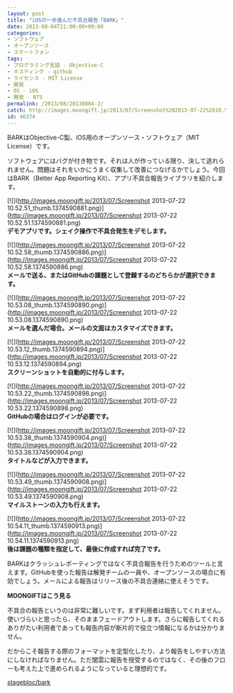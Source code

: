 ```yaml
---
layout: post
title: "iOSの一歩進んだ不具合報告「BARK」"
date: 2013-08-04T21:00:00+09:00
categories:
- ソフトウェア
- オープンソース
- スマートフォン
tags: 
- プログラミング言語 - Objective-C
- ホスティング - github
- ライセンス - MIT License
- 開発
- OS - iOS
- 開発 - BTS
permalink: /2013/08/20130804-2/
catch: http://images.moongift.jp/2013/07/Screenshot%202013-07-22%2010.53.22_thumb.1374590898.png
id: 46374
---
```

BARKはObjective-C製、iOS用のオープンソース・ソフトウェア（MIT License）です。

  
  

ソフトウェアにはバグが付き物です。それは人が作っている限り、決して逃れられません。問題はそれをいかにうまく収集して改善につなげるかでしょう。今回はBARK（Better App Reporting Kit）、アプリ不具合報告ライブラリを紹介します。

  

[![](http://images.moongift.jp/2013/07/Screenshot 2013-07-22 10.52.51_thumb.1374590881.png)](http://images.moongift.jp/2013/07/Screenshot 2013-07-22 10.52.51.1374590881.png)  
**デモアプリです。シェイク操作で不具合発生をデモします。**

  

[![](http://images.moongift.jp/2013/07/Screenshot 2013-07-22 10.52.58_thumb.1374590886.png)](http://images.moongift.jp/2013/07/Screenshot 2013-07-22 10.52.58.1374590886.png)  
**メールで送る、またはGitHubの課題として登録するのどちらかが選択できます。**

  

[![](http://images.moongift.jp/2013/07/Screenshot 2013-07-22 10.53.08_thumb.1374590890.png)](http://images.moongift.jp/2013/07/Screenshot 2013-07-22 10.53.08.1374590890.png)  
**メールを選んだ場合。メールの文面はカスタマイズできます。**

  

[![](http://images.moongift.jp/2013/07/Screenshot 2013-07-22 10.53.12_thumb.1374590894.png)](http://images.moongift.jp/2013/07/Screenshot 2013-07-22 10.53.12.1374590894.png)  
**スクリーンショットを自動的に付与します。**

  

[![](http://images.moongift.jp/2013/07/Screenshot 2013-07-22 10.53.22_thumb.1374590898.png)](http://images.moongift.jp/2013/07/Screenshot 2013-07-22 10.53.22.1374590898.png)  
**GitHubの場合はログインが必要です。**

  

[![](http://images.moongift.jp/2013/07/Screenshot 2013-07-22 10.53.38_thumb.1374590904.png)](http://images.moongift.jp/2013/07/Screenshot 2013-07-22 10.53.38.1374590904.png)  
**タイトルなどが入力できます。**

  

[![](http://images.moongift.jp/2013/07/Screenshot 2013-07-22 10.53.49_thumb.1374590908.png)](http://images.moongift.jp/2013/07/Screenshot 2013-07-22 10.53.49.1374590908.png)  
**マイルストーンの入力も行えます。**

  

[![](http://images.moongift.jp/2013/07/Screenshot 2013-07-22 10.54.11_thumb.1374590913.png)](http://images.moongift.jp/2013/07/Screenshot 2013-07-22 10.54.11.1374590913.png)  
**後は課題の種類を指定して、最後に作成すれば完了です。**

  

BARKはクラッシュレポーティングではなく不具合報告を行うためのツールと言えます。GitHubを使った報告は解発チームの一員や、オープンソースの場合に有効でしょう。メールによる報告はリリース後の不具合連絡に使えそうです。

  
  
  

**MOONGIFTはこう見る**

  

不具合の報告というのは非常に難しいです。まず利用者は報告してくれません。使いづらいと思ったら、そのままフェードアウトします。さらに報告してくれるありがたい利用者であっても報告内容が断片的で役立つ情報になるかは分かりません。

  

だからこそ報告する際のフォーマットを定型化したり、より報告をしやすい方法にしなければなりません。ただ闇雲に報告を授受するのではなく、その後のフローも考えた上で進められるようになっていると理想的です。

  
  

[stagebloc/bark](https://github.com/stagebloc/bark)

